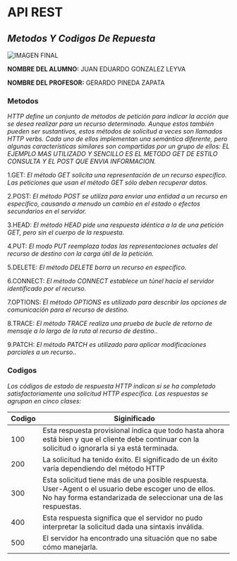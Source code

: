 # API REST #

## *Metodos Y Codigos De Repuesta* ##


![IMAGEN FINAL](https://andaluciagame.andaluciainformacion.es/wp-content/uploads/2019/01/hacker-1200x675.jpg)


**NOMBRE DEL ALUMNO:**  JUAN EDUARDO GONZALEZ LEYVA


**NOMBRE DEL PROFESOR:** GERARDO PINEDA ZAPATA 

### Metodos ###

_HTTP define un conjunto de métodos de petición para indicar la acción que se desea realizar para un recurso determinado. Aunque estos también pueden ser sustantivos, estos métodos de solicitud a veces son llamados HTTP verbs. Cada uno de ellos implementan una semántica diferente, pero algunas características similares son compartidas por un grupo de ellos: EL EJEMPLO MAS UTILIZADO Y SENCILLO ES EL METODO GET DE ESTILO CONSULTA Y EL POST QUE ENVIA INFORMACION._

1.GET: _El método GET solicita una representación de un recurso específico. Las peticiones que usan el método GET sólo deben recuperar datos._

2.POST: _El método POST se utiliza para enviar una entidad a un recurso en específico, causando a menudo un cambio en el estado o efectos secundarios en el servidor._

3.HEAD: _El método HEAD pide una respuesta idéntica a la de una petición GET, pero sin el cuerpo de la respuesta._

4.PUT: _El modo PUT reemplaza todas las representaciones actuales del recurso de destino con la carga útil de la petición._

5.DELETE: _El método DELETE borra un recurso en específico._

6.CONNECT: _El método CONNECT establece un túnel hacia el servidor identificado por el recurso._

7.OPTIONS: _El método OPTIONS es utilizado para describir las opciones de comunicación para el recurso de destino._

8.TRACE: _El método TRACE realiza una prueba de bucle de retorno de mensaje a lo largo de la ruta al recurso de destino.._

9.PATCH: _El método PATCH es utilizado para aplicar modificaciones parciales a un recurso.._

### Codigos ###

_Los códigos de estado de respuesta HTTP indican si se ha completado satisfactoriamente una solicitud HTTP específica. Las respuestas se agrupan en cinco clases:_


| Codigo | Siginificado |
| ----------- | ----------- |
| 100 | Esta respuesta provisional indica que todo hasta ahora está bien y que el cliente debe continuar con la solicitud o ignorarla si ya está terminada. |
| 200 | La solicitud ha tenido éxito. El significado de un éxito varía dependiendo del método HTTP |
| 300 | Esta solicitud tiene más de una posible respuesta. User-Agent o el usuario debe escoger uno de ellos. No hay forma estandarizada de seleccionar una de las respuestas. | 
| 400 | Esta respuesta significa que el servidor no pudo interpretar la solicitud dada una sintaxis inválida. |
| 500 | El servidor ha encontrado una situación que no sabe cómo manejarla. |



